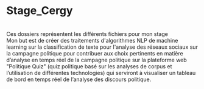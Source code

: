 # Stage_Cergy

 <br/> Ces dossiers représentent les différents fichiers pour mon stage <br/>
Mon but est de créer des traitements d'algorithmes NLP de machine learning sur la classification de texte pour l'analyse des réseaux sociaux sur la campagne politique pour contribuer aux choix pertinents en matière d’analyse en temps réel de la campagne politique sur la plateforme web "Politique Quiz" (quiz politique basé sur les analyses de corpus et l’utilisation de différentes technologies) qui serviront à visualiser un tableau de bord en temps réel de l’analyse des discours politique.
